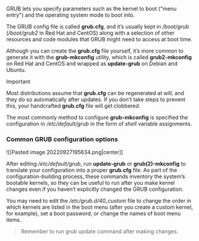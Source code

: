 GRUB lets you specify parameters such as the kernel to boot ("menu entry") and the operating system mode to boot into.

The GRUB config file is called **grub.cfg**, and it’s usually kept in */boot/grub* (*/boot/grub2* in Red Hat and CentOS) along with a selection of other resources and code modules that GRUB might need to access at boot time.

Although you can create the **grub.cfg** file yourself, it’s more common to generate it with the **grub-mkconfig** utility, which is called **grub2-mkconfig** on Red Hat and CentOS and wrapped as **update-grub** on Debian and Ubuntu.

>[!important]
>Most distributions assume that **grub.cfg** can be regenerated at will, and they do so automatically after updates. If you don’t take steps to prevent this, your handcrafted **grub.cfg** file will get clobbered.

The most commonly method to configure **grub-mkconfig** is specified the configuration in */etc/default/grub* in the form of *shell* variable assignments.

### Common GRUB configuration options
![[Pasted image 20220927195634.png|center]]

After editing */etc/default/grub*, run **update-grub** or **grub(2)-mkconfig** to translate your configuration into a proper **grub.cfg** file. As part of the configuration-building process, these commands inventory the system’s bootable kernels, so they can be useful to run after you make kernel changes even if you haven’t explicitly changed the GRUB configuration.

You may need to edit the */etc/grub.d/40_custom* file to change the order in which kernels are listed in the boot menu (after you create a custom kernel, for example), set a boot password, or change the names of boot menu items.
>Remember to run grub update command after making changes.